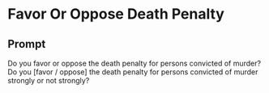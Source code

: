 # Favor Or Oppose Death Penalty

## Prompt
Do you favor or oppose the death penalty for persons convicted of murder? Do you [favor / oppose] the death penalty for persons convicted of murder strongly or not strongly?
